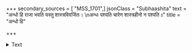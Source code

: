 +++
secondary_sources = [ "MSS_1701",]
jsonClass = "Subhaashita"
text = "अन्धो हि राजा भवति यस्तु शास्त्रविवर्जितः।  \nअन्धः पश्यति चारेण शास्त्रहीनो न पश्यति॥"
title = "अन्धो हि"

+++

<details><summary>Text</summary>

अन्धो हि राजा भवति यस्तु शास्त्रविवर्जितः।  
अन्धः पश्यति चारेण शास्त्रहीनो न पश्यति॥
</details>
